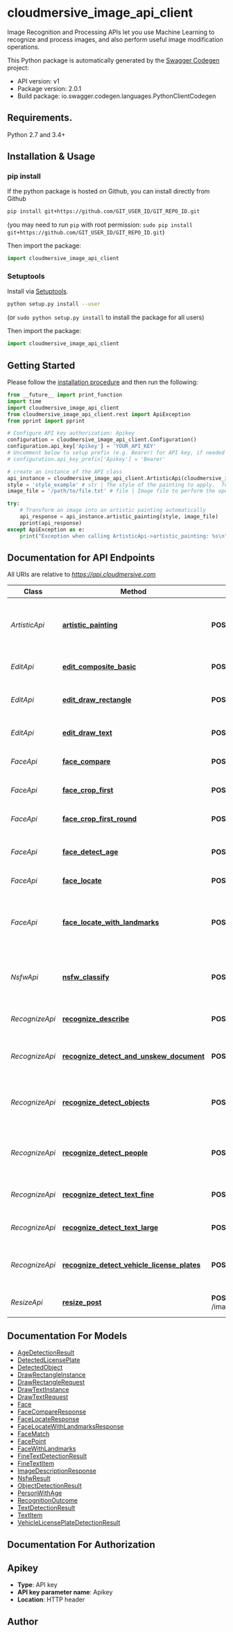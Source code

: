 # cloudmersive_image_api_client
Image Recognition and Processing APIs let you use Machine Learning to recognize and process images, and also perform useful image modification operations.

This Python package is automatically generated by the [Swagger Codegen](https://github.com/swagger-api/swagger-codegen) project:

- API version: v1
- Package version: 2.0.1
- Build package: io.swagger.codegen.languages.PythonClientCodegen

## Requirements.

Python 2.7 and 3.4+

## Installation & Usage
### pip install

If the python package is hosted on Github, you can install directly from Github

```sh
pip install git+https://github.com/GIT_USER_ID/GIT_REPO_ID.git
```
(you may need to run `pip` with root permission: `sudo pip install git+https://github.com/GIT_USER_ID/GIT_REPO_ID.git`)

Then import the package:
```python
import cloudmersive_image_api_client 
```

### Setuptools

Install via [Setuptools](http://pypi.python.org/pypi/setuptools).

```sh
python setup.py install --user
```
(or `sudo python setup.py install` to install the package for all users)

Then import the package:
```python
import cloudmersive_image_api_client
```

## Getting Started

Please follow the [installation procedure](#installation--usage) and then run the following:

```python
from __future__ import print_function
import time
import cloudmersive_image_api_client
from cloudmersive_image_api_client.rest import ApiException
from pprint import pprint

# Configure API key authorization: Apikey
configuration = cloudmersive_image_api_client.Configuration()
configuration.api_key['Apikey'] = 'YOUR_API_KEY'
# Uncomment below to setup prefix (e.g. Bearer) for API key, if needed
# configuration.api_key_prefix['Apikey'] = 'Bearer'

# create an instance of the API class
api_instance = cloudmersive_image_api_client.ArtisticApi(cloudmersive_image_api_client.ApiClient(configuration))
style = 'style_example' # str | The style of the painting to apply.  To start, try \"udnie\" a painting style.  Possible values are: \"udnie\", \"wave\", \"la_muse\", \"rain_princess\".
image_file = '/path/to/file.txt' # file | Image file to perform the operation on.  Common file formats such as PNG, JPEG are supported.

try:
    # Transform an image into an artistic painting automatically
    api_response = api_instance.artistic_painting(style, image_file)
    pprint(api_response)
except ApiException as e:
    print("Exception when calling ArtisticApi->artistic_painting: %s\n" % e)

```

## Documentation for API Endpoints

All URIs are relative to *https://api.cloudmersive.com*

Class | Method | HTTP request | Description
------------ | ------------- | ------------- | -------------
*ArtisticApi* | [**artistic_painting**](docs/ArtisticApi.md#artistic_painting) | **POST** /image/artistic/painting/{style} | Transform an image into an artistic painting automatically
*EditApi* | [**edit_composite_basic**](docs/EditApi.md#edit_composite_basic) | **POST** /image/edit/composite/{location} | Composite two images together
*EditApi* | [**edit_draw_rectangle**](docs/EditApi.md#edit_draw_rectangle) | **POST** /image/edit/draw/rectangle | Draw rectangle onto an image
*EditApi* | [**edit_draw_text**](docs/EditApi.md#edit_draw_text) | **POST** /image/edit/draw/text | Draw text onto an image
*FaceApi* | [**face_compare**](docs/FaceApi.md#face_compare) | **POST** /image/face/compare-and-match | Compare and match faces
*FaceApi* | [**face_crop_first**](docs/FaceApi.md#face_crop_first) | **POST** /image/face/crop/first | Crop image to face (square)
*FaceApi* | [**face_crop_first_round**](docs/FaceApi.md#face_crop_first_round) | **POST** /image/face/crop/first/round | Crop image to face (round)
*FaceApi* | [**face_detect_age**](docs/FaceApi.md#face_detect_age) | **POST** /image/face/detect-age | Detect the age of people in an image
*FaceApi* | [**face_locate**](docs/FaceApi.md#face_locate) | **POST** /image/face/locate | Find faces in an image
*FaceApi* | [**face_locate_with_landmarks**](docs/FaceApi.md#face_locate_with_landmarks) | **POST** /image/face/locate-with-landmarks | Find faces and face landmarks (eyes, eye brows, nose, mouth) in an image
*NsfwApi* | [**nsfw_classify**](docs/NsfwApi.md#nsfw_classify) | **POST** /image/nsfw/classify | Not safe for work (NSFW) racy content classification
*RecognizeApi* | [**recognize_describe**](docs/RecognizeApi.md#recognize_describe) | **POST** /image/recognize/describe | Describe an image in natural language
*RecognizeApi* | [**recognize_detect_and_unskew_document**](docs/RecognizeApi.md#recognize_detect_and_unskew_document) | **POST** /image/recognize/detect-document/unskew | Detect and unskew a photo of a document
*RecognizeApi* | [**recognize_detect_objects**](docs/RecognizeApi.md#recognize_detect_objects) | **POST** /image/recognize/detect-objects | Detect objects, including types and locations, in an image
*RecognizeApi* | [**recognize_detect_people**](docs/RecognizeApi.md#recognize_detect_people) | **POST** /image/recognize/detect-people | Detect people, including locations, in an image
*RecognizeApi* | [**recognize_detect_text_fine**](docs/RecognizeApi.md#recognize_detect_text_fine) | **POST** /image/recognize/detect-text/fine | Detect fine text in a photo of a document
*RecognizeApi* | [**recognize_detect_text_large**](docs/RecognizeApi.md#recognize_detect_text_large) | **POST** /image/recognize/detect-text/large | Detect large text in a photo
*RecognizeApi* | [**recognize_detect_vehicle_license_plates**](docs/RecognizeApi.md#recognize_detect_vehicle_license_plates) | **POST** /image/recognize/detect-vehicle-license-plates | Detect vehicle license plates in an image
*ResizeApi* | [**resize_post**](docs/ResizeApi.md#resize_post) | **POST** /image/resize/preserveAspectRatio/{maxWidth}/{maxHeight} | Resize an image with parameters


## Documentation For Models

 - [AgeDetectionResult](docs/AgeDetectionResult.md)
 - [DetectedLicensePlate](docs/DetectedLicensePlate.md)
 - [DetectedObject](docs/DetectedObject.md)
 - [DrawRectangleInstance](docs/DrawRectangleInstance.md)
 - [DrawRectangleRequest](docs/DrawRectangleRequest.md)
 - [DrawTextInstance](docs/DrawTextInstance.md)
 - [DrawTextRequest](docs/DrawTextRequest.md)
 - [Face](docs/Face.md)
 - [FaceCompareResponse](docs/FaceCompareResponse.md)
 - [FaceLocateResponse](docs/FaceLocateResponse.md)
 - [FaceLocateWithLandmarksResponse](docs/FaceLocateWithLandmarksResponse.md)
 - [FaceMatch](docs/FaceMatch.md)
 - [FacePoint](docs/FacePoint.md)
 - [FaceWithLandmarks](docs/FaceWithLandmarks.md)
 - [FineTextDetectionResult](docs/FineTextDetectionResult.md)
 - [FineTextItem](docs/FineTextItem.md)
 - [ImageDescriptionResponse](docs/ImageDescriptionResponse.md)
 - [NsfwResult](docs/NsfwResult.md)
 - [ObjectDetectionResult](docs/ObjectDetectionResult.md)
 - [PersonWithAge](docs/PersonWithAge.md)
 - [RecognitionOutcome](docs/RecognitionOutcome.md)
 - [TextDetectionResult](docs/TextDetectionResult.md)
 - [TextItem](docs/TextItem.md)
 - [VehicleLicensePlateDetectionResult](docs/VehicleLicensePlateDetectionResult.md)


## Documentation For Authorization


## Apikey

- **Type**: API key
- **API key parameter name**: Apikey
- **Location**: HTTP header


## Author



